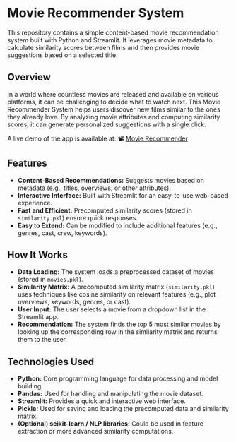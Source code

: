 # Movie Recommender System

This repository contains a simple content-based movie recommendation system built with Python and Streamlit. It leverages movie metadata to calculate similarity scores between films and then provides movie suggestions based on a selected title.

## Overview

In a world where countless movies are released and available on various platforms, it can be challenging to decide what to watch next. This Movie Recommender System helps users discover new films similar to the ones they already love. By analyzing movie attributes and computing similarity scores, it can generate personalized suggestions with a single click.

A live demo of the app is available at: 📽️ [Movie Recommender](https://vishwajeet-movie-recommender.streamlit.app/)

## Features

- **Content-Based Recommendations:** Suggests movies based on metadata (e.g., titles, overviews, or other attributes).
- **Interactive Interface:** Built with Streamlit for an easy-to-use web-based experience.
- **Fast and Efficient:** Precomputed similarity scores (stored in `similarity.pkl`) ensure quick responses.
- **Easy to Extend:** Can be modified to include additional features (e.g., genres, cast, crew, keywords).

## How It Works

- **Data Loading:** The system loads a preprocessed dataset of movies (stored in `movies.pkl`).
- **Similarity Matrix:** A precomputed similarity matrix (`similarity.pkl`) uses techniques like cosine similarity on relevant features (e.g., plot overviews, keywords, genres, or cast).
- **User Input:** The user selects a movie from a dropdown list in the Streamlit app.
- **Recommendation:** The system finds the top 5 most similar movies by looking up the corresponding row in the similarity matrix and returns them to the user.

## Technologies Used

- **Python:** Core programming language for data processing and model building.
- **Pandas:** Used for handling and manipulating the movie dataset.
- **Streamlit:** Provides a quick and interactive web interface.
- **Pickle:** Used for saving and loading the precomputed data and similarity matrix.
- **(Optional) scikit-learn / NLP libraries:** Could be used in feature extraction or more advanced similarity computations.

